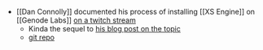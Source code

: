 - [[Dan Connolly]] documented his process of installing [[XS Engine]] on [[Genode Labs]] [on a twitch stream](https://www.twitch.tv/videos/1090280743)
    - Kinda the sequel to [his blog post on the topic](https://www.madmode.com/2020/genode-js-hp-envy.html)
    - [git repo](https://github.com/dckc/genode-js-xs)
